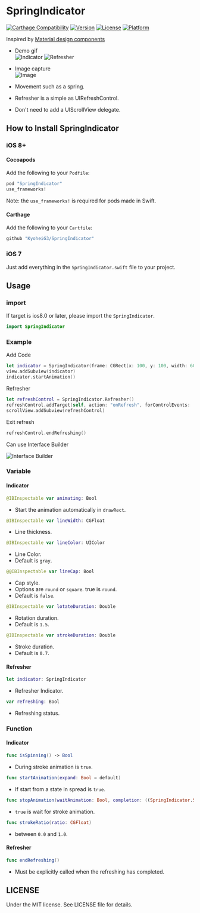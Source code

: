 # SpringIndicator

[![Carthage Compatibility](https://img.shields.io/badge/carthage-✓-f2a77e.svg?style=flat)](https://github.com/Carthage/Carthage/)
[![Version](https://img.shields.io/cocoapods/v/SpringIndicator.svg?style=flat)](http://cocoadocs.org/docsets/SpringIndicator)
[![License](https://img.shields.io/cocoapods/l/SpringIndicator.svg?style=flat)](http://cocoadocs.org/docsets/SpringIndicator)
[![Platform](https://img.shields.io/cocoapods/p/SpringIndicator.svg?style=flat)](http://cocoadocs.org/docsets/SpringIndicator)

Inspired by [Material design components](http://www.google.com/design/spec/components/progress-activity.html)

* Demo gif  
![Indicator](https://github.com/KyoheiG3/assets/blob/master/SpringIndicator/indicator.gif)
![Refresher](https://github.com/KyoheiG3/assets/blob/master/SpringIndicator/refresher.gif)

* Image capture  
![Image](https://github.com/KyoheiG3/assets/blob/master/SpringIndicator/refresher.png)

* Movement such as a spring.
* Refresher is a simple as UIRefreshControl.
* Don't need to add a UIScrollView delegate.


## How to Install SpringIndicator

### iOS 8+

#### Cocoapods

Add the following to your `Podfile`:

```Ruby
pod "SpringIndicator"
use_frameworks!
```
Note: the `use_frameworks!` is required for pods made in Swift.

#### Carthage

Add the following to your `Cartfile`:

```Ruby
github "KyoheiG3/SpringIndicator"
```

### iOS 7

Just add everything in the `SpringIndicator.swift` file to your project.

## Usage

### import

If target is ios8.0 or later, please import the `SpringIndicator`.

```Swift
import SpringIndicator
```

### Example

Add Code

```swift
let indicator = SpringIndicator(frame: CGRect(x: 100, y: 100, width: 60, height: 60))
view.addSubview(indicator)
indicator.startAnimation()
```

Refresher

```swift
let refreshControl = SpringIndicator.Refresher()
refreshControl.addTarget(self, action: "onRefresh", forControlEvents: .ValueChanged)
scrollView.addSubview(refreshControl)
```

Exit refresh

```swift
refreshControl.endRefreshing()
```

Can use Interface Builder

![Interface Builder](https://github.com/KyoheiG3/assets/blob/master/SpringIndicator/interface_builder.png)


### Variable

#### Indicator

```swift
@IBInspectable var animating: Bool
```
* Start the animation automatically in `drawRect`.

```swift
@IBInspectable var lineWidth: CGFloat
```
* Line thickness.

```swift
@IBInspectable var lineColor: UIColor
```
* Line Color.
* Default is `gray`.

```swift
@@IBInspectable var lineCap: Bool
```
* Cap style.
* Options are `round` or `square`. true is `round`.
* Default is `false`.

```swift
@IBInspectable var lotateDuration: Double
```
* Rotation duration.
* Default is `1.5`.

```swift
@IBInspectable var strokeDuration: Double
```
* Stroke duration.
* Default is `0.7`.

#### Refresher

```swift
let indicator: SpringIndicator
```
* Refresher Indicator.

```swift
var refreshing: Bool
```
* Refreshing status.


### Function

#### Indicator

```swift
func isSpinning() -> Bool
```
* During stroke animation is `true`.

```swift
func startAnimation(expand: Bool = default)
```
* If start from a state in spread is `true`.

```swift
func stopAnimation(waitAnimation: Bool, completion: ((SpringIndicator.SpringIndicator) -> Void)? = default)
```
* `true` is wait for stroke animation.

```swift
func strokeRatio(ratio: CGFloat)
```
* between `0.0` and `1.0`.

#### Refresher

```swift
func endRefreshing()
```
* Must be explicitly called when the refreshing has completed.

## LICENSE

Under the MIT license. See LICENSE file for details.
